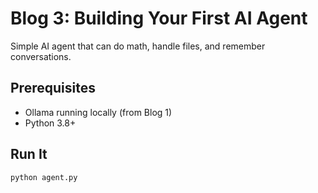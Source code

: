 # Blog 3: Building Your First AI Agent

Simple AI agent that can do math, handle files, and remember conversations.

## Prerequisites
- Ollama running locally (from Blog 1)
- Python 3.8+

## Run It
```bash
python agent.py